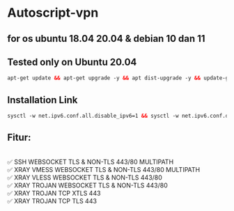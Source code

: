 # Autoscript-vpn


## for os ubuntu 18.04 20.04 & debian 10 dan 11




## Tested only on Ubuntu 20.04<br>
  
  ```html
 apt-get update && apt-get upgrade -y && apt dist-upgrade -y && update-grub && reboot
 ```
## Installation Link<br>

  ```html
sysctl -w net.ipv6.conf.all.disable_ipv6=1 && sysctl -w net.ipv6.conf.default.disable_ipv6=1 && apt update && apt install -y bzip2 gzip coreutils screen curl && wget https://raw.githubusercontent.com/Pakhaji30/Xray-SSH/main/setupku.sh && chmod +x setupku.sh && ./setupku.sh
  ```
## Fitur:
<br>
✅ SSH WEBSOCKET TLS & NON-TLS 443/80 MULTIPATH<br>
✅ XRAY VMESS WEBSOCKET TLS & NON-TLS 443/80 MULTIPATH<br>
✅ XRAY VLESS WEBSOCKET TLS & NON-TLS 443/80<br>
✅ XRAY TROJAN WEBSOCKET TLS & NON-TLS 443/80<br>
✅ XRAY TROJAN TCP XTLS 443<br>
✅ XRAY TROJAN TCP TLS 443<br>
<br>

